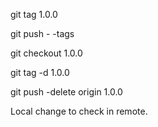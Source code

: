 

git tag 1.0.0

git push - -tags

git checkout 1.0.0

git tag -d 1.0.0

git push -delete origin 1.0.0


Local change to check in remote.